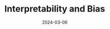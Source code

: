 ---
title: "Interpretability and Bias"
index: 9
date: 2024-03-06
materials:
- topic: "Motivation"
  files:
  - type: "colab"
    url: https://colab.research.google.com/github/C4M-UofT/C4M-UofT.github.io/blob/master/lectures/winter/9_ml_interpretability/9a - Motivation.ipynb
- topic: "Naïve Baselines"
  files:
  - type: "colab"
    url: https://colab.research.google.com/github/C4M-UofT/C4M-UofT.github.io/blob/master/lectures/winter/9_ml_interpretability/9b - Naïve Baselines.ipynb
- topic: "Feature Importance"
  files:
  - type: "colab"
    url: https://colab.research.google.com/github/C4M-UofT/C4M-UofT.github.io/blob/master/lectures/winter/9_ml_interpretability/9c - Feature Importance.ipynb
- topic: "SHAP Values"
  files:
  - type: "colab"
    url: https://colab.research.google.com/github/C4M-UofT/C4M-UofT.github.io/blob/master/lectures/winter/9_ml_interpretability/9d - SHAP Values.ipynb
- topic: "Quantifying Bias"
  files:
  - type: "colab"
    url: https://colab.research.google.com/github/C4M-UofT/C4M-UofT.github.io/blob/master/lectures/winter/9_ml_interpretability/9e - Quantifying Bias.ipynb
assignment:
  text: "Materials in progress"
  due_date: 2024-03-27 12:00 PM
  submission_link: https://q.utoronto.ca/courses/342394/assignments/1175775
  files:
  - type: "colab"
    url: TBD
---
